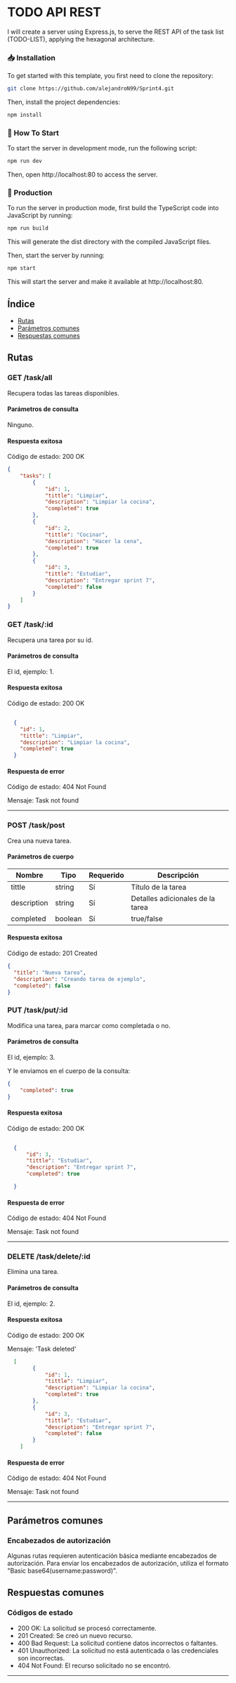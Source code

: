 # TODO API REST

I will create a server using Express.js, to serve the REST API of the task list (TODO-LIST), applying the hexagonal architecture.

### 📥 Installation

To get started with this template, you first need to clone the repository:

```bash
git clone https://github.com/alejandroN99/Sprint4.git
```

Then, install the project dependencies:

```bash
npm install
```

### 🏁 How To Start

To start the server in development mode, run the following script:
```bash
npm run dev
```
Then, open http://localhost:80 to access the server.


### 🚀 Production

To run the server in production mode, first build the TypeScript code into JavaScript by running:

```bash
npm run build
```

This will generate the dist directory with the compiled JavaScript files.

Then, start the server by running:

```bash
npm start
```

This will start the server and make it available at http://localhost:80.

## Índice

- [Rutas](#rutas)
- [Parámetros comunes](#parámetros-comunes)
- [Respuestas comunes](#respuestas-comunes)

## Rutas

### GET /task/all

Recupera todas las tareas disponibles.

#### Parámetros de consulta

Ninguno.

#### Respuesta exitosa

Código de estado: 200 OK

```json
{
    "tasks": [
        {
            "id": 1,
            "tittle": "Limpiar",
            "description": "Limpiar la cocina",
            "completed": true
        },
        {
            "id": 2,
            "tittle": "Cocinar",
            "description": "Hacer la cena",
            "completed": true
        },
        {
            "id": 3,
            "tittle": "Estudiar",
            "description": "Entregar sprint 7",
            "completed": false
        }
    ]
}
```
### GET /task/:id

Recupera una tarea por su id.

#### Parámetros de consulta

El id, ejemplo: 1.

#### Respuesta exitosa

Código de estado: 200 OK

```json
  
  {
    "id": 1,
    "tittle": "Limpiar",
    "description": "Limpiar la cocina",
    "completed": true
  }

```
#### Respuesta de error

Código de estado: 404 Not Found

Mensaje: Task not found

---

### POST /task/post

Crea una nueva tarea.

#### Parámetros de cuerpo

| Nombre      | Tipo   | Requerido | Descripción                      |
|-------------|--------|-----------|----------------------------------|
| tittle      | string | Sí        | Título de la tarea               |
| description | string | Sí        | Detalles adicionales de la tarea |
| completed   | boolean| Sí        | true/false                       |

#### Respuesta exitosa

Código de estado: 201 Created

```json
{
  "title": "Nueva tarea",
  "description": "Creando tarea de ejemplo",
  "completed": false
}
```
### PUT /task/put/:id

Modifica una tarea, para marcar como completada o no.

#### Parámetros de consulta

El id, ejemplo: 3.

Y le enviamos en el cuerpo de la consulta:
```json
{
    "completed": true
}
```

#### Respuesta exitosa

Código de estado: 200 OK

```json
  
  {
      "id": 3,
      "tittle": "Estudiar",
      "description": "Entregar sprint 7",
      "completed": true

  }
```
#### Respuesta de error

Código de estado: 404 Not Found

Mensaje: Task not found

---
### DELETE /task/delete/:id

Elimina una tarea.

#### Parámetros de consulta

El id, ejemplo: 2.

#### Respuesta exitosa

Código de estado: 200 OK

Mensaje: 'Task deleted'

```json
  [
        {
            "id": 1,
            "tittle": "Limpiar",
            "description": "Limpiar la cocina",
            "completed": true
        },
        {
            "id": 3,
            "tittle": "Estudiar",
            "description": "Entregar sprint 7",
            "completed": false
        }
    ]
```
#### Respuesta de error

Código de estado: 404 Not Found

Mensaje: Task not found

---

## Parámetros comunes

### Encabezados de autorización

Algunas rutas requieren autenticación básica mediante encabezados de autorización. Para enviar los encabezados de autorización, utiliza el formato "Basic base64(username:password)".

## Respuestas comunes

### Códigos de estado

- 200 OK: La solicitud se procesó correctamente.
- 201 Created: Se creó un nuevo recurso.
- 400 Bad Request: La solicitud contiene datos incorrectos o faltantes.
- 401 Unauthorized: La solicitud no está autenticada o las credenciales son incorrectas.
- 404 Not Found: El recurso solicitado no se encontró.

---